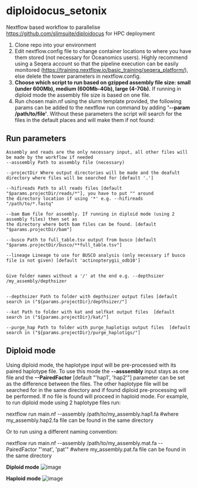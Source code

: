 # diploidocus_setonix

Nextflow based workflow to parallelise https://github.com/slimsuite/diploidocus for HPC deployment


1. Clone repo into your environment
2. Edit nextflow.config file to change container locations to where you have them stored (not necessary for Oceanomics users). Highly recommend using a Seqera account so that the pipeline execution can be easily monitored (https://training.nextflow.io/basic_training/seqera_platform/), else delete the tower parameters in nextflow.config.
3. **Choose which script to run based on gzipped assembly file size: small (under 600Mb), medium (600Mb-4Gb), large (4-7Gb).** If running in diploid mode the assembly file size is based on one file.
5. Run chosen main.nf using the slurm template provided, the following params can be added to the nextflow run command by adding **'--param /path/to/file'**. Without these parameters the script will search for the files in the default places and will make them if not found:

## Run parameters
   
```
Assembly and reads are the only necessary input, all other files will be made by the workflow if needed
--asssembly Path to assembly file (necessary) 

--projectDir Where output directories will be made and the deafult directory where files will be searched for [default '.']

--hifireads Path to all reads files [default "$params.projectDir/reads/*"], you have to put "" around
the directory location if using '*' e.g. --hifireads "/path/to/*.fastq"

--bam Bam file for assembly. If running in diploid mode (using 2 assembly files) then set as
the directory where both bam files can be found. [default "$params.projectDir/bam"]

--busco Path to full_table.tsv output from busco [default "$params.projectDir/busco/**full_table.tsv"]

--lineage Lineage to use for BUSCO analysis (only necessary if busco file is not given) [default 'actinopterygii_odb10']


Give folder names without a '/' at the end e.g. --depthsizer /my_assembly/depthsizer


--depthsizer Path to folder with depthsizer output files [default search in ("${params.projectDir}/depthsizer/"]

--kat Path to folder with kat and selfkat output files  [default search in ("${params.projectDir}/kat/"]

--purge_hap Path to folder with purge_haplotigs output files  [default search in ("${params.projectDir}/purge_haplotigs/"]
```




## Diploid mode

Using diploid mode, the haplotype input will be pre-processed with its paired haplotype file. To use this mode the **--asssembly** input stays as one file and the **--PairedFactor** [default "'hap1', 'hap2'"] parameter can be set as the difference between the files. The other haplotype file will be searched for in the same directory and if found diploid pre-processing will be performed. If no file is found will proceed in haploid mode. For example, to run diploid mode using 2 haplotype files run: 

nextflow run main.nf --assembly /path/to/my_assembly.hap1.fa    #where my_assembly.hap2.fa file can be found in the same directory

Or to run using a different naming convention:

nextflow run main.nf --assembly /path/to/my_assembly.mat.fa --PairedFactor "'mat', 'pat'"   #where my_assembly.pat.fa file can be found in the same directory



**Diploid mode**
![image](https://github.com/jadedavis5/diploidocus_setonix/assets/111946376/76ff24d1-f365-4a7c-9098-d38ffa36af36)


**Haploid mode**
![image](https://github.com/jadedavis5/diploidocus_setonix/assets/111946376/0130c0f5-b397-4e91-a241-741286782ef4)






